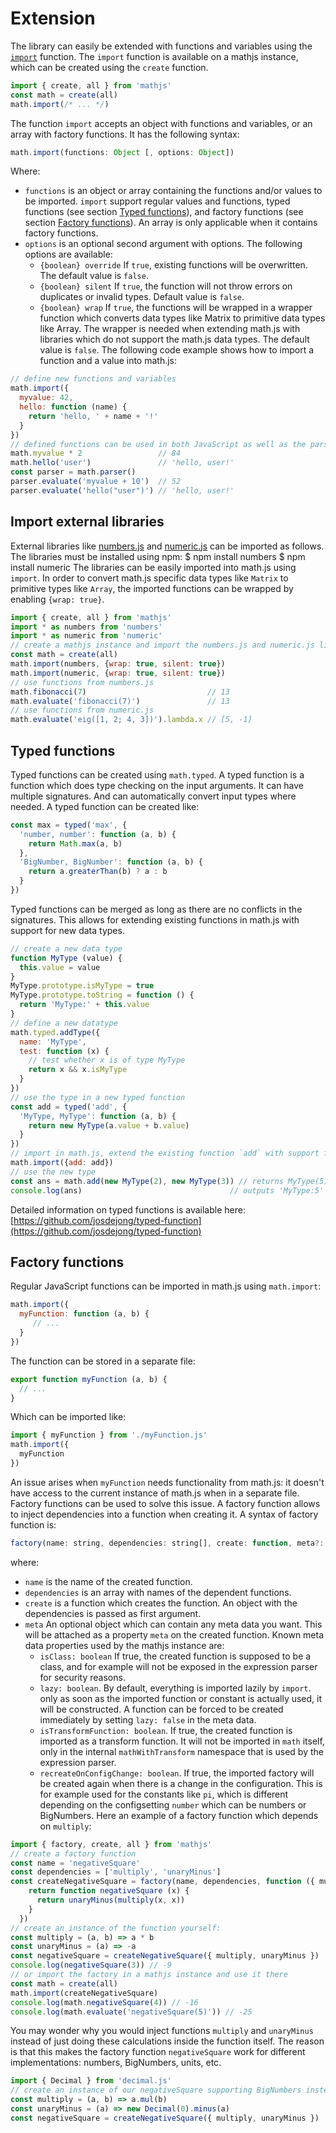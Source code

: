 # Extension
The library can easily be extended with functions and variables using the
[`import`](../reference/functions/import.md) function. The `import` function is available on a mathjs instance, which can be created using the `create` function.
```js
import { create, all } from 'mathjs'
const math = create(all)
math.import(/* ... */)
```
The function `import` accepts an object with functions and variables, or an array with factory functions. It has the following syntax:
```js
math.import(functions: Object [, options: Object])
```
Where:
- `functions` is an object or array containing the functions and/or values to be
  imported. `import` support regular values and functions, typed functions
  (see section [Typed functions](#typed-functions)), and factory functions
  (see section [Factory functions](#factory-functions)).
  An array is only applicable when it contains factory functions.
- `options` is an optional second argument with options.
  The following options are available:
    - `{boolean} override`
      If `true`, existing functions will be overwritten. The default value is `false`.
    - `{boolean} silent`
      If `true`, the function will not throw errors on duplicates or invalid
      types. Default value is `false`.
    - `{boolean} wrap`
      If `true`, the functions will be wrapped in a wrapper function which
      converts data types like Matrix to primitive data types like Array.
      The wrapper is needed when extending math.js with libraries which do not
      support the math.js data types. The default value is `false`.
The following code example shows how to import a function and a value into math.js:
```js
// define new functions and variables
math.import({
  myvalue: 42,
  hello: function (name) {
    return 'hello, ' + name + '!'
  }
})
// defined functions can be used in both JavaScript as well as the parser
math.myvalue * 2                 // 84
math.hello('user')               // 'hello, user!'
const parser = math.parser()
parser.evaluate('myvalue + 10')  // 52
parser.evaluate('hello("user")') // 'hello, user!'
```
## Import external libraries
External libraries like
[numbers.js](https://github.com/sjkaliski/numbers.js) and
[numeric.js](https://github.com/sloisel/numeric) can be imported as follows.
The libraries must be installed using npm:
    $ npm install numbers
    $ npm install numeric
The libraries can be easily imported into math.js using `import`.
In order to convert math.js specific data types like `Matrix` to primitive types
like `Array`, the imported functions can be wrapped by enabling `{wrap: true}`.
```js
import { create, all } from 'mathjs'
import * as numbers from 'numbers'
import * as numeric from 'numeric'
// create a mathjs instance and import the numbers.js and numeric.js libraries
const math = create(all)
math.import(numbers, {wrap: true, silent: true})
math.import(numeric, {wrap: true, silent: true})
// use functions from numbers.js
math.fibonacci(7)                           // 13
math.evaluate('fibonacci(7)')               // 13
// use functions from numeric.js
math.evaluate('eig([1, 2; 4, 3])').lambda.x // [5, -1]
```
## Typed functions
Typed functions can be created using `math.typed`. A typed function is a function
which does type checking on the input arguments. It can have multiple signatures.
And can automatically convert input types where needed.
A typed function can be created like:
```js
const max = typed('max', {
  'number, number': function (a, b) {
    return Math.max(a, b)
  },
  'BigNumber, BigNumber': function (a, b) {
    return a.greaterThan(b) ? a : b
  }
})
```
Typed functions can be merged as long as there are no conflicts in the signatures.
This allows for extending existing functions in math.js with support for new
data types.
```js
// create a new data type
function MyType (value) {
  this.value = value
}
MyType.prototype.isMyType = true
MyType.prototype.toString = function () {
  return 'MyType:' + this.value
}
// define a new datatype
math.typed.addType({
  name: 'MyType',
  test: function (x) {
    // test whether x is of type MyType
    return x && x.isMyType
  }
})
// use the type in a new typed function
const add = typed('add', {
  'MyType, MyType': function (a, b) {
    return new MyType(a.value + b.value)
  }
})
// import in math.js, extend the existing function `add` with support for MyType
math.import({add: add})
// use the new type
const ans = math.add(new MyType(2), new MyType(3)) // returns MyType(5)
console.log(ans)                                 // outputs 'MyType:5'
```
Detailed information on typed functions is available here:
[https://github.com/josdejong/typed-function](https://github.com/josdejong/typed-function)
## Factory functions
Regular JavaScript functions can be imported in math.js using `math.import`:
```js
math.import({
  myFunction: function (a, b) {
     // ...
  }
})
```
The function can be stored in a separate file:
```js
export function myFunction (a, b) {
  // ...
}
```
Which can be imported like:
```js
import { myFunction } from './myFunction.js'
math.import({
  myFunction
})
```
An issue arises when `myFunction` needs functionality from math.js:
it doesn't have access to the current instance of math.js when in a separate file.
Factory functions can be used to solve this issue. A factory function allows to inject dependencies into a function when creating it.
A syntax of factory function is:
```js
factory(name: string, dependencies: string[], create: function, meta?: Object): function
```
where:
-   `name` is the name of the created function.
-   `dependencies` is an array with names of the dependent functions.
-   `create` is a function which creates the function.
    An object with the dependencies is passed as first argument.
-   `meta` An optional object which can contain any meta data you want.
    This will be attached as a property `meta` on the created function.
    Known meta data properties used by the mathjs instance are:
    -   `isClass: boolean`  If true, the created function is supposed to be a
        class, and for example will not be exposed in the expression parser
        for security reasons.
    -   `lazy: boolean`.  By default, everything is imported lazily by `import`.
        only as soon as the imported function or constant is actually used, it
        will be constructed. A function can be forced to be created immediately
        by setting `lazy: false` in the meta data.
    -   `isTransformFunction: boolean`. If true, the created function is imported
        as a transform function. It will not be imported in `math` itself, only
        in the internal `mathWithTransform` namespace that is used by the
        expression parser.
    -   `recreateOnConfigChange: boolean`. If true, the imported factory will be
        created again when there is a change in the configuration. This is for
        example used for the constants like `pi`, which is different depending
        on the configsetting `number` which can be numbers or BigNumbers.
Here an example of a factory function which depends on `multiply`:
```js
import { factory, create, all } from 'mathjs'
// create a factory function
const name = 'negativeSquare'
const dependencies = ['multiply', 'unaryMinus']
const createNegativeSquare = factory(name, dependencies, function ({ multiply, unaryMinus }) {
    return function negativeSquare (x) {
      return unaryMinus(multiply(x, x))
    }
  })
// create an instance of the function yourself:
const multiply = (a, b) => a * b
const unaryMinus = (a) => -a
const negativeSquare = createNegativeSquare({ multiply, unaryMinus })
console.log(negativeSquare(3)) // -9
// or import the factory in a mathjs instance and use it there
const math = create(all)
math.import(createNegativeSquare)
console.log(math.negativeSquare(4)) // -16
console.log(math.evaluate('negativeSquare(5)')) // -25
```
You may wonder why you would inject functions `multiply` and `unaryMinus`
instead of just doing these calculations inside the function itself. The
reason is that this makes the factory function `negativeSquare` work for
different implementations: numbers, BigNumbers, units, etc.
```js
import { Decimal } from 'decimal.js'
// create an instance of our negativeSquare supporting BigNumbers instead of numbers
const multiply = (a, b) => a.mul(b)
const unaryMinus = (a) => new Decimal(0).minus(a)
const negativeSquare = createNegativeSquare({ multiply, unaryMinus })
```
